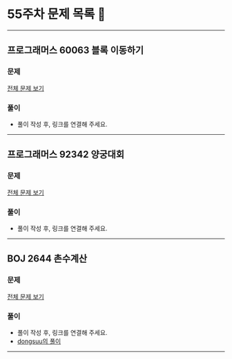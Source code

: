 # 55주차 문제 목록 📝
___
## 프로그래머스 60063 블록 이동하기  
### 문제
[전체 문제 보기](https://school.programmers.co.kr/learn/courses/30/lessons/60063)

### 풀이
- 풀이 작성 후, 링크를 연결해 주세요.  
___
## 프로그래머스 92342 양궁대회  
### 문제
[전체 문제 보기](https://school.programmers.co.kr/learn/courses/30/lessons/92342)

### 풀이
- 풀이 작성 후, 링크를 연결해 주세요.  
___ 
## BOJ 2644 촌수계산  
### 문제
[전체 문제 보기](https://www.acmicpc.net/problem/2644)

### 풀이
- 풀이 작성 후, 링크를 연결해 주세요.  
- [dongsuu의 풀이](https://hyunn99.tistory.com/113)
___ 

